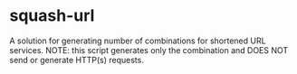 # squash-url
A solution for generating number of combinations for shortened URL services. NOTE: this script generates only the combination and DOES NOT send or generate HTTP(s) requests.
